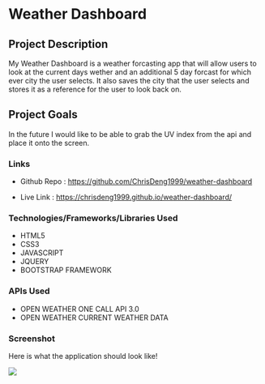 # Weather Dashboard

## Project Description

My Weather Dashboard is a weather forcasting app that will allow users to look at the current days wether and an additional 5 day forcast for which ever city the user selects.
It also saves the city that the user selects and stores it as a reference for the user to look back on.

## Project Goals

In the future I would like to be able to grab the UV index from the api and place it onto the screen.

### Links

*  Github Repo : https://github.com/ChrisDeng1999/weather-dashboard

*  Live Link : https://chrisdeng1999.github.io/weather-dashboard/

### Technologies/Frameworks/Libraries Used

* HTML5
* CSS3
* JAVASCRIPT
* JQUERY
* BOOTSTRAP FRAMEWORK


### APIs Used

* OPEN WEATHER ONE CALL API 3.0
* OPEN WEATHER CURRENT WEATHER DATA

### Screenshot

Here is what the application should look like!

![](./assets/images/)


